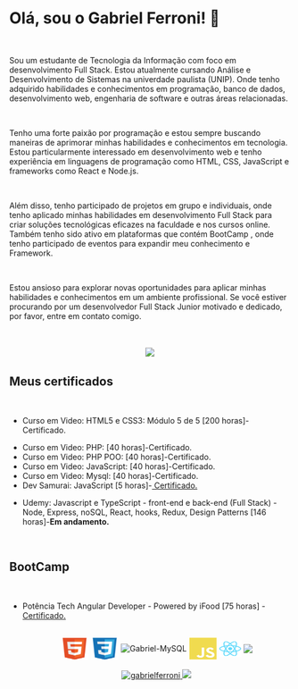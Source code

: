 
<h1>Olá, sou o Gabriel Ferroni! 👋</h1>
</br>
<p>Sou um estudante de Tecnologia da Informação com foco em desenvolvimento Full Stack. Estou atualmente cursando Análise e Desenvolvimento de Sistemas na univerdade paulista (UNIP). Onde tenho adquirido habilidades e conhecimentos em programação, banco de dados, desenvolvimento web, engenharia de software e outras áreas relacionadas.</p></br>

<p>Tenho uma forte paixão por programação e estou sempre buscando maneiras de aprimorar minhas habilidades e conhecimentos em tecnologia. Estou particularmente interessado em desenvolvimento web e tenho experiência em linguagens de programação como HTML, CSS, JavaScript e frameworks como React e Node.js.</p></br>

<p>Além disso, tenho participado de projetos em grupo e individuais, onde tenho aplicado minhas habilidades em desenvolvimento Full Stack para criar soluções tecnológicas eficazes na faculdade e nos cursos online. Também tenho sido ativo em plataformas que contém BootCamp , onde tenho participado de eventos para expandir meu conhecimento e Framework.</p></br>

<p>Estou ansioso para explorar novas oportunidades para aplicar minhas habilidades e conhecimentos em um ambiente profissional. Se você estiver procurando por um desenvolvedor Full Stack Junior motivado e dedicado, por favor, entre em contato comigo.</p></br>
</br>

<div align="center">
  <a href="https://www.linkedin.com/in/gabriel-paiva-1a2b1718a/" target="_blank"><img src="https://img.shields.io/badge/-LinkedIn-%230077B5?style=for-the-badge&logo=linkedin&logoColor=white" target="_blank"></a> 
  </div>

 <h2>Meus certificados</h2>
 </br>
 <ul>
 <li>Curso em Video: HTML5 e CSS3: Módulo 5 de 5 [200 horas]-Certificado. </br></p>
 <li>Curso em Video: PHP: [40 horas]-Certificado. 
 <li>Curso em Video: PHP POO: [40 horas]-Certificado. 
 <li>Curso em Video: JavaScript: [40 horas]-Certificado.
 <li>Curso em Video: Mysql: [40 horas]-Certificado. 
 <li>Dev Samurai: JavaScript [5 horas]-<a href="https://class.devsamurai.com.br/certificates/6d66b994-d64d-4702-94df-7c09703be1fa"> Certificado.</a></p></li>
 <li>Udemy: Javascript e TypeScript - front-end e back-end (Full Stack) - Node, Express, noSQL, React, hooks, Redux, Design Patterns [146 horas]-<strong>Em andamento.</strong>
 </ul>
 
  <br>
  
  <h2>BootCamp</h2>
  </br>
 <ul>
 <li>Potência Tech Angular Developer - Powered by iFood [75 horas] - <a href="https://www.dio.me/certificate/B90D5513/share"> Certificado.</a></p>
 
 </br>
 
  <div align="center">
  <img align="center" alt="Gabriel-HTML" height="40" width="50" src="https://raw.githubusercontent.com/devicons/devicon/master/icons/html5/html5-original.svg">
  <img align="center" alt="Gabriel-CSS" height="40" width="50" src="https://raw.githubusercontent.com/devicons/devicon/master/icons/css3/css3-original.svg">
  <img align="center" alt="Gabriel-MySQL" height="40" width="50"src="https://cdn.jsdelivr.net/gh/devicons/devicon/icons/mysql/mysql-original.svg" />
  <img align="center" alt="Gabriel-Js" height="40" width="50" src="https://raw.githubusercontent.com/devicons/devicon/master/icons/javascript/javascript-plain.svg">
  <img align="center" alt="Gabriel-React" height="30" width="40" src="https://raw.githubusercontent.com/devicons/devicon/master/icons/react/react-original.svg">
  <img align="center" alt+"PHP" hegth="60" width="60" src="https://icongr.am/devicon/php-original.svg?size=128&color=currentColor">
 </div>
 
  <br>

 <div align="center">
  <a href="https://github.com/gabrielferroni">
  <img height="165em" src="https://github-readme-stats.vercel.app/api?username=gabrielferroni&show_icons=true&theme=midnight-purple&count_private=true&locale=en" alt="gabrielferroni" />
    <img height="165em" src="https://github-readme-stats.vercel.app/api/top-langs/?username=gabrielferroni&layout=compact&langs_count=7&theme=midnight-purple"/>
  </div>


 

 

 

  

